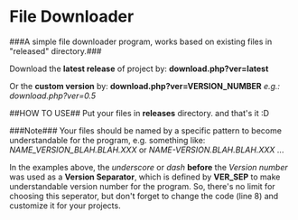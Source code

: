 File Downloader
===============
###A simple file downloader program, works based on existing files in &quot;released&quot; directory.###

Download the **latest release** of project by:
**download.php?ver=latest**

Or the **custom version** by:
**download.php?ver=VERSION_NUMBER**
*e.g.: download.php?ver=0.5*

##HOW TO USE##
Put your files in **releases** directory.
and that's it :D

###Note###
Your files should be named by a specific pattern to become understandable for the program, e.g. something like: 
*NAME_VERSION_BLAH.BLAH.XXX* or *NAME-VERSION.BLAH.BLAH.XXX* ...

In the examples above, the *underscore* or *dash* **before** the *Version number* was used as a **Version Separator**, which is defined by **VER_SEP** to make understandable version number for the program.
So, there's no limit for choosing this seperator, but don't forget to change the code (line 8) and customize it for your projects.